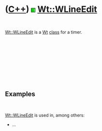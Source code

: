 



 

 

 

 

 

([C++](Cpp.htm)) ![Wt](PicWt.png) [Wt::WLineEdit](CppWLineEdit.htm)
===================================================================

 

[Wt::WLineEdit](CppWLineEdit.htm) is a [Wt](CppWt.htm)
[class](CppClass.htm) for a timer.

 

 

 

 

 

Examples
--------

 

[Wt::WLineEdit](CppWLineEdit.htm) is used in, among others:

-   ...

 

 

 

 

 





 



